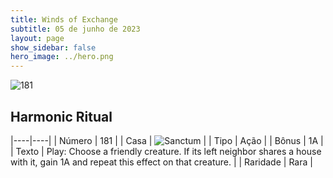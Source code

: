 ```yaml
---
title: Winds of Exchange
subtitle: 05 de junho de 2023
layout: page
show_sidebar: false
hero_image: ../hero.png
---
```


![181](https://mastervault-storage-prod.s3.amazonaws.com/media/card_front/en/600_181_bd65eecf3a5a_en.png)


## Harmonic Ritual

|----|----|
| Número | 181 |
| Casa | ![Sanctum](https://archonarcana.com/images/thumb/c/c7/Sanctum.png/22px-Sanctum.png "Santuário") |
| Tipo | Ação |
| Bônus | 1A |
| Texto | Play: Choose a friendly creature. If its left neighbor shares a house with it, gain 1A and repeat this effect on that creature. |
| Raridade | Rara |
